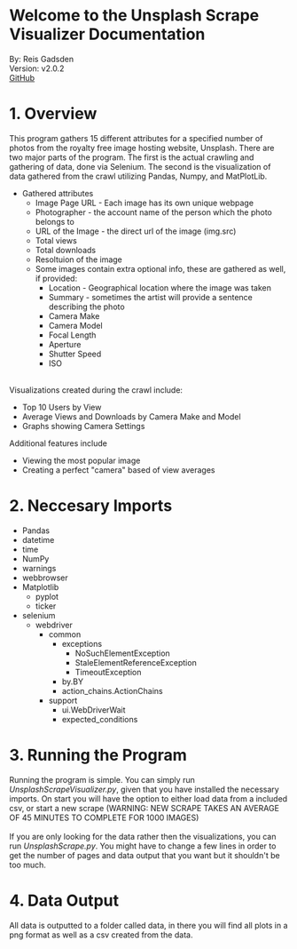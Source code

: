 # Welcome to the Unsplash Scrape Visualizer Documentation

By: Reis Gadsden\
Version: v2.0.2\
<a href="https://github.com/reismgadsden/UnsplashScrape">GitHub</a>

# 1. Overview
This program gathers 15 different attributes for a specified number of photos from the royalty free image hosting website, Unsplash. There are two major parts of the program. The first is the actual crawling and gathering of data, done via Selenium. The second is the visualization of data gathered from the crawl utilizing Pandas, Numpy, and MatPlotLib.
* Gathered attributes
  * Image Page URL - Each image has its own unique webpage
  * Photographer - the account name of the person which the photo belongs to
  * URL of the Image - the direct url of the image (img.src)
  * Total views
  * Total downloads
  * Resoltuion of the image
  * Some images contain extra optional info, these are gathered as well, if provided:
    * Location - Geographical location where the image was taken
    * Summary - sometimes the artist will provide a sentence describing the photo
    * Camera Make
    * Camera Model
    * Focal Length
    * Aperture
    * Shutter Speed
    * ISO
    
<br/>
Visualizations created during the crawl include:
<ul>
<li>Top 10 Users by View</li>
<li>Average Views and Downloads by Camera Make and Model</li>
<li>Graphs showing Camera Settings</li>
</ul>
Additional features include
<ul>
<li>Viewing the most popular image</li>
<li>Creating a perfect "camera" based of view averages</li>
</ul>
   
# 2. Neccesary Imports
* Pandas
* datetime
* time
* NumPy
* warnings
* webbrowser
* Matplotlib
    * pyplot
    * ticker
* selenium
  * webdriver
    * common
      * exceptions
        * NoSuchElementException
        * StaleElementReferenceException
        * TimeoutException
      * by.BY
      * action_chains.ActionChains
    * support
      * ui.WebDriverWait
      * expected_conditions
      
# 3. Running the Program
Running the program is simple. You can simply run <i>UnsplashScrapeVisualizer.py</i>, given that you have installed the necessary imports. On start you will have the option to either load data from a included csv, or start a new scrape (WARNING: NEW SCRAPE TAKES AN AVERAGE OF 45 MINUTES TO COMPLETE FOR 1000 IMAGES)
<br/>
<br/>
If you are only looking for the data rather then the visualizations, you can run <i>UnsplashScrape.py</i>. You might have to change a few lines in order to get the number of pages and data output that you want but it shouldn't be too much.

# 4. Data Output
All data is outputted to a folder called data, in there you will find all plots in a png format as well as a csv created from the data.
